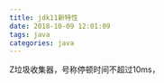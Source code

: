 ```yaml
---
title: jdk11新特性
date: 2018-10-09 12:01:09
tags: java
categories: java
---
```

Z垃圾收集器，号称停顿时间不超过10ms，
